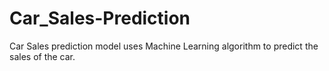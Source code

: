 # Car_Sales-Prediction
Car Sales prediction model uses Machine Learning algorithm to predict the sales of the car.

